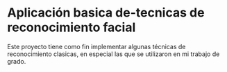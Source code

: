# Aplicación basica de-tecnicas de reconocimiento facial
Este proyecto tiene como fin implementar algunas técnicas de reconocimiento clasicas, en especial las que se utilizaron en mi trabajo de grado.
